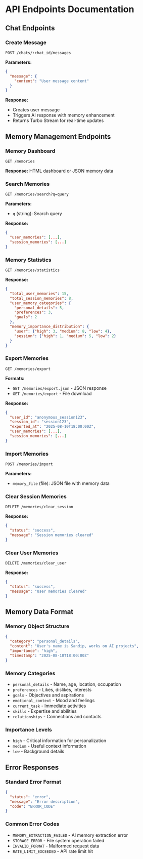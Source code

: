 # API Endpoints Documentation

## Chat Endpoints

### Create Message
```
POST /chats/:chat_id/messages
```

**Parameters:**
```json
{
  "message": {
    "content": "User message content"
  }
}
```

**Response:**
- Creates user message
- Triggers AI response with memory enhancement
- Returns Turbo Stream for real-time updates

## Memory Management Endpoints

### Memory Dashboard
```
GET /memories
```
**Response:** HTML dashboard or JSON memory data

### Search Memories
```
GET /memories/search?q=query
```

**Parameters:**
- `q` (string): Search query

**Response:**
```json
{
  "user_memories": [...],
  "session_memories": [...]
}
```

### Memory Statistics
```
GET /memories/statistics
```

**Response:**
```json
{
  "total_user_memories": 15,
  "total_session_memories": 8,
  "user_memory_categories": {
    "personal_details": 5,
    "preferences": 3,
    "goals": 2
  },
  "memory_importance_distribution": {
    "user": {"high": 3, "medium": 8, "low": 4},
    "session": {"high": 1, "medium": 5, "low": 2}
  }
}
```

### Export Memories
```
GET /memories/export
```

**Formats:**
- `GET /memories/export.json` - JSON response
- `GET /memories/export` - File download

**Response:**
```json
{
  "user_id": "anonymous_session123",
  "session_id": "session123",
  "exported_at": "2025-08-10T18:00:00Z",
  "user_memories": [...],
  "session_memories": [...]
}
```

### Import Memories
```
POST /memories/import
```

**Parameters:**
- `memory_file` (file): JSON file with memory data

### Clear Session Memories
```
DELETE /memories/clear_session
```

**Response:**
```json
{
  "status": "success",
  "message": "Session memories cleared"
}
```

### Clear User Memories
```
DELETE /memories/clear_user
```

**Response:**
```json
{
  "status": "success", 
  "message": "User memories cleared"
}
```

## Memory Data Format

### Memory Object Structure
```json
{
  "category": "personal_details",
  "content": "User's name is Sandip, works on AI projects",
  "importance": "high",
  "timestamp": "2025-08-10T18:00:00Z"
}
```

### Memory Categories
- `personal_details` - Name, age, location, occupation
- `preferences` - Likes, dislikes, interests
- `goals` - Objectives and aspirations
- `emotional_context` - Mood and feelings
- `current_task` - Immediate activities
- `skills` - Expertise and abilities
- `relationships` - Connections and contacts

### Importance Levels
- `high` - Critical information for personalization
- `medium` - Useful context information
- `low` - Background details

## Error Responses

### Standard Error Format
```json
{
  "status": "error",
  "message": "Error description",
  "code": "ERROR_CODE"
}
```

### Common Error Codes
- `MEMORY_EXTRACTION_FAILED` - AI memory extraction error
- `STORAGE_ERROR` - File system operation failed
- `INVALID_FORMAT` - Malformed request data
- `RATE_LIMIT_EXCEEDED` - API rate limit hit
